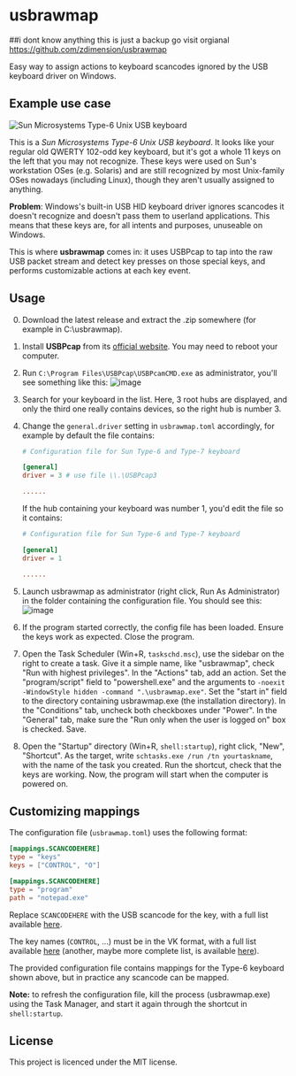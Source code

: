 # usbrawmap



##i dont know anything this is just a backup go visit orgianal https://github.com/zdimension/usbrawmap

Easy way to assign actions to keyboard scancodes ignored by the USB keyboard driver on Windows.

## Example use case

![Sun Microsystems Type-6 Unix USB keyboard](https://user-images.githubusercontent.com/70631622/206449644-a244a4e7-43b5-4d0c-b0a1-831414b2c028.png)

This is a *Sun Microsystems Type-6 Unix USB keyboard*. It looks like your regular old QWERTY 102-odd key keyboard, but it's got a whole 11 keys on the left that you may not recognize. These keys were used on Sun's workstation OSes (e.g. Solaris) and are still recognized by most Unix-family OSes nowadays (including Linux), though they aren't usually assigned to anything.

**Problem**: Windows's built-in USB HID keyboard driver ignores scancodes it doesn't recognize and doesn't pass them to userland applications. This means that these keys
are, for all intents and purposes, unuseable on Windows.

This is where **usbrawmap** comes in: it uses USBPcap to tap into the raw USB packet stream and detect key presses on those special keys, and performs customizable
actions at each key event.

## Usage

0. Download the latest release and extract the .zip somewhere (for example in C:\usbrawmap).
1. Install **USBPcap** from its [official website](https://desowin.org/usbpcap/). You may need to reboot your computer.
2. Run `C:\Program Files\USBPcap\USBPcamCMD.exe` as administrator, you'll see something like this:
  ![image](https://user-images.githubusercontent.com/4533568/171448708-1c444841-91f5-420b-a848-1bf0fcec6208.png)
3. Search for your keyboard in the list. Here, 3 root hubs are displayed, and only the third one really contains devices, so the right hub is number 3.
4. Change the `general.driver` setting in `usbrawmap.toml` accordingly, for example by default the file contains:

    ```toml
    # Configuration file for Sun Type-6 and Type-7 keyboard

    [general]
    driver = 3 # use file \\.\USBPcap3

    ......
    ```

    If the hub containing your keyboard was number 1, you'd edit the file so it contains:

    ```toml
    # Configuration file for Sun Type-6 and Type-7 keyboard

    [general]
    driver = 1

    ......
    ```

5. Launch usbrawmap as administrator (right click, Run As Administrator) in the folder containing the configuration file. You should see this:
   ![image](https://user-images.githubusercontent.com/4533568/171449258-b84c2b82-e51d-4d0d-a77e-fcb6c336962b.png)
   
6. If the program started correctly, the config file has been loaded. Ensure the keys work as expected. Close the program.

7. Open the Task Scheduler (Win+R, `taskschd.msc`), use the sidebar on the right to create a task. Give it a simple name, like "usbrawmap", check "Run with highest privileges". In the "Actions" tab, add an action. Set the "program/script" field to "powershell.exe" and the arguments to `-noexit -WindowStyle hidden -command ".\usbrawmap.exe"`. Set the "start in" field to the directory containing usbrawmap.exe (the installation directory). In the "Conditions" tab, uncheck both checkboxes under "Power". In the "General" tab, make sure the "Run only when the user is logged on" box is checked. Save. 

8. Open the "Startup" directory (Win+R, `shell:startup`), right click, "New", "Shortcut". As the target, write `schtasks.exe /run /tn yourtaskname`, with the name of the task you created. Run the shortcut, check that the keys are working. Now, the program will start when the computer is powered on.

## Customizing mappings

The configuration file (`usbrawmap.toml`) uses the following format:

```toml
[mappings.SCANCODEHERE]
type = "keys"
keys = ["CONTROL", "O"]

[mappings.SCANCODEHERE]
type = "program"
path = "notepad.exe"
```

Replace `SCANCODEHERE` with the USB scancode for the key, with a full list available [here](https://www.win.tue.nl/~aeb/linux/kbd/scancodes-14.html).

The key names (`CONTROL`, ...) must be in the VK format, with a full list available [here](src/vk.rs#L22) (another, maybe more complete list, is available [here](http://www.kbdedit.com/manual/low_level_vk_list.html)).

The provided configuration file contains mappings for the Type-6 keyboard shown above, but in practice any scancode can be mapped.

**Note:** to refresh the configuration file, kill the process (usbrawmap.exe) using the Task Manager, and start it again through the shortcut in `shell:startup`.

## License

This project is licenced under the MIT license.
